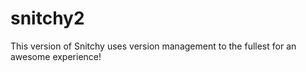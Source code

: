 # snitchy2

This version of Snitchy uses version management to the fullest for an awesome experience!
